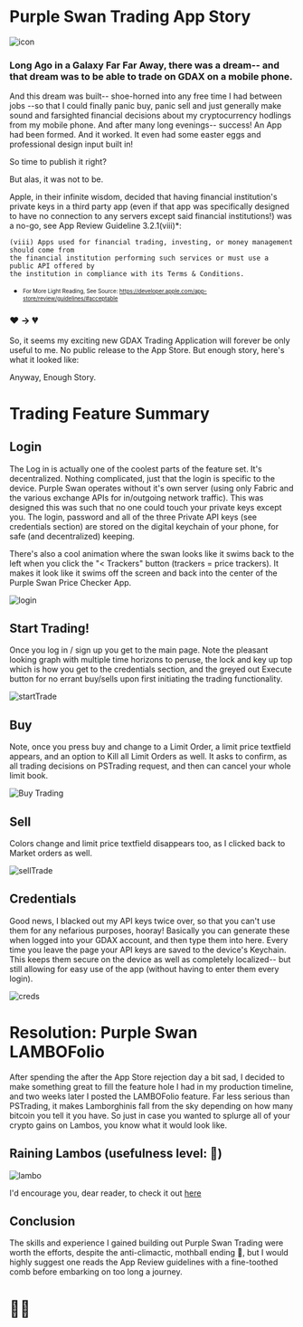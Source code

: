 # Purple Swan Trading App Story
![icon](https://github.com/itali43/PSTrading/blob/master/PSIcon.png "icon")

### Long Ago in a Galaxy Far Far Away, there was a dream-- and that dream was to be able to trade on GDAX on a mobile phone.  

And this dream was built-- shoe-horned into any free time I had between jobs --so that I could finally panic buy, panic sell and just generally make sound and farsighted financial decisions about my cryptocurrency hodlings from my mobile phone.  And after many long evenings-- success!  An App had been formed.  And it worked.  It even had some easter eggs and professional design input built in!  

So time to publish it right?

But alas, it was not to be.

Apple, in their infinite wisdom, decided that having financial institution's private keys in a third party app (even if that app was specifically designed to have no connection to any servers except said financial institutions!) was a no-go, see App Review Guideline 3.2.1(viii)*:
~~~
(viii) Apps used for financial trading, investing, or money management should come from 
the financial institution performing such services or must use a public API offered by 
the institution in compliance with its Terms & Conditions.
~~~
* <sub><sup>For More Light Reading, See Source: https://developer.apple.com/app-store/review/guidelines/#acceptable</sup></sub>

### ❤️ -> 💔

So, it seems my exciting new GDAX Trading Application will forever be only useful to me.  No public release to the App Store. But enough story, here's what it looked like:

Anyway, Enough Story.

# Trading Feature Summary

## Login
The Log in is actually one of the coolest parts of the feature set.  It's decentralized.  Nothing complicated, just that the login is specific to the device.  Purple Swan operates without it's own server (using only Fabric and the various exchange APIs for in/outgoing network traffic).  This was designed this was such that no one could touch your private keys except you.  The login, password and all of the three Private API keys (see credentials section) are stored on the digital keychain of your phone, for safe (and decentralized) keeping.

There's also a cool animation where the swan looks like it swims back to the left when you click the "< Trackers" button (trackers = price trackers).  It makes it look like it swims off the screen and back into the center of the Purple Swan Price Checker App.

![login](https://github.com/itali43/PSTrading/blob/master/login.png "login")


## Start Trading!
Once you log in / sign up you get to the main page.  Note the pleasant looking graph with multiple time horizons to peruse, the lock and key up top which is how you get to the credentials section, and the greyed out Execute button for no errant buy/sells upon first initiating the trading functionality.  

![startTrade](https://github.com/itali43/PSTrading/blob/master/startTrading.png "StartTrade")


## Buy
Note, once you press buy and change to a Limit Order, a limit price textfield appears, and an option to Kill all Limit Orders as well.  It asks to confirm, as all trading decisions on PSTrading request, and then can cancel your whole limit book.

![Buy Trading](https://github.com/itali43/PSTrading/blob/master/buyTrading.png "Buy Trade")


## Sell
Colors change and limit price textfield disappears too, as I clicked back to Market orders as well.

![sellTrade](https://github.com/itali43/PSTrading/blob/master/selltrading.png "Sell Trade")


## Credentials
Good news, I blacked out my API keys twice over, so that you can't use them for any nefarious purposes, hooray!  Basically you can generate these when logged into your GDAX account, and then type them into here.  Every time you leave the page your API keys are saved to the device's Keychain.  This keeps them secure on the device as well as completely localized-- but still allowing for easy use of the app (without having to enter them every login).

![creds](https://github.com/itali43/PSTrading/blob/master/cred.png "creds")


# Resolution:  Purple Swan LAMBOFolio

 After spending the after the App Store rejection day a bit sad, I decided to make something great to fill the feature hole I had in my production timeline, and two weeks later I posted the LAMBOFolio feature.  Far less serious than PSTrading, it makes Lamborghinis fall from the sky depending on how many bitcoin you tell it you have.  So just in case you wanted to splurge all of your crypto gains on Lambos, you know what it would look like.
 
 ## Raining Lambos (usefulness level: 💯)
 ![lambo](https://github.com/itali43/PSTrading/blob/master/rainingLambos.png "lambo")


I'd encourage you, dear reader, to check it out [here](http://swan.agrippa.tech)

## Conclusion
The skills and experience I gained building out Purple Swan Trading were worth the efforts, despite the anti-climactic, mothball ending 🧐, but I would highly suggest one reads the App Review guidelines with a fine-toothed comb before embarking on too long a journey. 
# 🌊🚢







